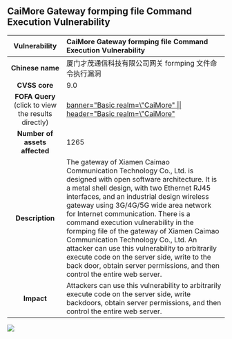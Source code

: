 ## CaiMore Gateway formping file Command Execution Vulnerability

|   **Vulnerability**  | **CaiMore Gateway formping file Command Execution Vulnerability**  |
| :----:   | :-----|
|  **Chinese name**  | 厦门才茂通信科技有限公司网关 formping 文件命令执行漏洞 |
| **CVSS core**  | 9.0 |
| **FOFA Query**  (click to view the results directly)| [banner=\"Basic realm=\\\"CaiMore\" \|\| header=\"Basic realm=\\\"CaiMore\"](https://en.fofa.info/result?qbase64=YmFubmVyPSJCYXNpYyByZWFsbT1cXFwiQ2FpTW9yZSIgfHwgaGVhZGVyPSJCYXNpYyByZWFsbT1cXFwiQ2FpTW9yZSI%3D) |
| **Number of assets affected**  | 1265 |
| **Description**  | The gateway of Xiamen Caimao Communication Technology Co., Ltd. is designed with open software architecture. It is a metal shell design, with two Ethernet RJ45 interfaces, and an industrial design wireless gateway using 3G/4G/5G wide area network for Internet communication. There is a command execution vulnerability in the formping file of the gateway of Xiamen Caimao Communication Technology Co., Ltd. An attacker can use this vulnerability to arbitrarily execute code on the server side, write to the back door, obtain server permissions, and then control the entire web server. |
| **Impact** | Attackers can use this vulnerability to arbitrarily execute code on the server side, write backdoors, obtain server permissions, and then control the entire web server. |

![](https://s3.bmp.ovh/imgs/2023/04/12/7d6fdb188ac503b5.gif)
